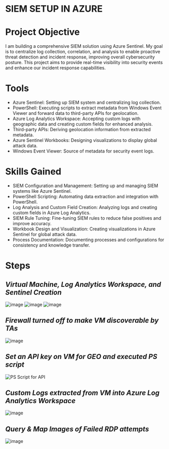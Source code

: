 # <b>SIEM SETUP IN AZURE</b>
# Project Objective 

I am building a comprehensive SIEM solution using Azure Sentinel. My goal is to centralize log collection, correlation, and analysis to enable proactive threat detection and incident response, improving overall cybersecurity posture. This project aims to provide real-time visibility into security events and enhance our incident response capabilities.

# Tools
- Azure Sentinel: Setting up SIEM system and centralizing log collection.
- PowerShell: Executing scripts to extract metadata from Windows Event Viewer and forward data to third-party APIs for geolocation.
- Azure Log Analytics Workspace: Accepting custom logs with geographic data and creating custom fields for enhanced analysis.
- Third-party APIs: Deriving geolocation information from extracted metadata.
- Azure Sentinel Workbooks: Designing visualizations to display global attack data.
- Windows Event Viewer: Source of metadata for security event logs.

# Skills Gained
- SIEM Configuration and Management: Setting up and managing SIEM systems like Azure Sentinel.
- PowerShell Scripting: Automating data extraction and integration with PowerShell.
- Log Analysis and Custom Field Creation: Analyzing logs and creating custom fields in Azure Log Analytics.
- SIEM Rule Tuning: Fine-tuning SIEM rules to reduce false positives and improve accuracy.
- Workbook Design and Visualization: Creating visualizations in Azure Sentinel for global attack data.
- Process Documentation: Documenting processes and configurations for consistency and knowledge transfer.

# Steps 

## <b><i>Virtual Machine, Log Analytics Workspace, and Sentinel Creation</i></b>
![image](https://github.com/user-attachments/assets/43ca95d8-9a63-4e02-a5f2-f3f56915a4db)
![image](https://github.com/user-attachments/assets/bc17a58f-247e-496e-9013-5430c4665eb8)
![image](https://github.com/user-attachments/assets/745e3b36-6fbc-400e-95a8-4e9f68a535ad)

## <b><i>Firewall turned off to make VM discoverable by TAs</i></b>
![image](https://github.com/Baxter-stack/SIEM_SETUP/assets/173977594/430bd2e6-e23f-4e49-861e-0661c67dabc6)

## <b><i>Set an API key on VM for GEO and executed PS script</i></b>
![PS Script for API](https://github.com/Baxter-stack/SIEM_SETUP/assets/173977594/8e2dc42f-7771-441d-bde1-27c83c849267)

## <b><i>Custom Logs extracted from VM into Azure Log Analytics Workspace</i></b>
![image](https://github.com/Baxter-stack/SIEM_SETUP/assets/173977594/eaaa5c64-320f-4406-8fcb-182df08a979f)

## <b><i>Query & Map Images of Failed RDP attempts</i></b>
![image](https://github.com/user-attachments/assets/cd4e896e-696f-47cb-bd02-967a77165af9)
